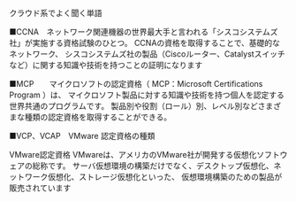 クラウド系でよく聞く単語



■CCNA　ネットワーク関連機器の世界最大手と言われる「シスコシステムズ社」が実施する資格試験のひとつ。
 CCNAの資格を取得することで、基礎的なネットワーク、
シスコシステムズ社の製品（Ciscoルーター、Catalystスイッチなど）に関する知識や技術を持つことの証明になります


■MCP　　マイクロソフトの認定資格（ MCP：Microsoft Certifications Program ）は、
 マイクロソフト製品に対する知識や技術を持つ個人を認定する世界共通のプログラムです。 
製品別や役割（ロール）別、レベル別などさまざまな種類の認定資格を取得することができる。



■VCP、VCAP　VMware 認定資格の種類



VMware認定資格
VMwareは、アメリカのVMware社が開発する仮想化ソフトウェアの総称です。
サーバ仮想環境の構築だけでなく、デスクトップ仮想化、ネットワーク仮想化、ストレージ仮想化といった、
仮想環境構築のための製品が販売されています